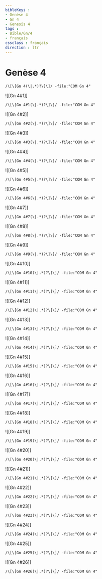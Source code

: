 ```yaml
---
bibleKeys : 
- Genèse 4
- Gn 4
- Genesis 4
tags : 
- Bible/Gn/4
- français
cssclass : français
direction : ltr
---
```


# Genèse 4

```query
/\[\[Gn 4(\|.*)?\]\]/ -file:"COM Gn 4"
```



![[Gn 4#1]]

```query
/\[\[Gn 4#1(\|.*)?\]\]/ -file:"COM Gn 4"
```

![[Gn 4#2]]

```query
/\[\[Gn 4#2(\|.*)?\]\]/ -file:"COM Gn 4"
```

![[Gn 4#3]]

```query
/\[\[Gn 4#3(\|.*)?\]\]/ -file:"COM Gn 4"
```

![[Gn 4#4]]

```query
/\[\[Gn 4#4(\|.*)?\]\]/ -file:"COM Gn 4"
```

![[Gn 4#5]]

```query
/\[\[Gn 4#5(\|.*)?\]\]/ -file:"COM Gn 4"
```

![[Gn 4#6]]

```query
/\[\[Gn 4#6(\|.*)?\]\]/ -file:"COM Gn 4"
```

![[Gn 4#7]]

```query
/\[\[Gn 4#7(\|.*)?\]\]/ -file:"COM Gn 4"
```

![[Gn 4#8]]

```query
/\[\[Gn 4#8(\|.*)?\]\]/ -file:"COM Gn 4"
```

![[Gn 4#9]]

```query
/\[\[Gn 4#9(\|.*)?\]\]/ -file:"COM Gn 4"
```

![[Gn 4#10]]

```query
/\[\[Gn 4#10(\|.*)?\]\]/ -file:"COM Gn 4"
```

![[Gn 4#11]]

```query
/\[\[Gn 4#11(\|.*)?\]\]/ -file:"COM Gn 4"
```

![[Gn 4#12]]

```query
/\[\[Gn 4#12(\|.*)?\]\]/ -file:"COM Gn 4"
```

![[Gn 4#13]]

```query
/\[\[Gn 4#13(\|.*)?\]\]/ -file:"COM Gn 4"
```

![[Gn 4#14]]

```query
/\[\[Gn 4#14(\|.*)?\]\]/ -file:"COM Gn 4"
```

![[Gn 4#15]]

```query
/\[\[Gn 4#15(\|.*)?\]\]/ -file:"COM Gn 4"
```

![[Gn 4#16]]

```query
/\[\[Gn 4#16(\|.*)?\]\]/ -file:"COM Gn 4"
```

![[Gn 4#17]]

```query
/\[\[Gn 4#17(\|.*)?\]\]/ -file:"COM Gn 4"
```

![[Gn 4#18]]

```query
/\[\[Gn 4#18(\|.*)?\]\]/ -file:"COM Gn 4"
```

![[Gn 4#19]]

```query
/\[\[Gn 4#19(\|.*)?\]\]/ -file:"COM Gn 4"
```

![[Gn 4#20]]

```query
/\[\[Gn 4#20(\|.*)?\]\]/ -file:"COM Gn 4"
```

![[Gn 4#21]]

```query
/\[\[Gn 4#21(\|.*)?\]\]/ -file:"COM Gn 4"
```

![[Gn 4#22]]

```query
/\[\[Gn 4#22(\|.*)?\]\]/ -file:"COM Gn 4"
```

![[Gn 4#23]]

```query
/\[\[Gn 4#23(\|.*)?\]\]/ -file:"COM Gn 4"
```

![[Gn 4#24]]

```query
/\[\[Gn 4#24(\|.*)?\]\]/ -file:"COM Gn 4"
```

![[Gn 4#25]]

```query
/\[\[Gn 4#25(\|.*)?\]\]/ -file:"COM Gn 4"
```

![[Gn 4#26]]

```query
/\[\[Gn 4#26(\|.*)?\]\]/ -file:"COM Gn 4"
```

